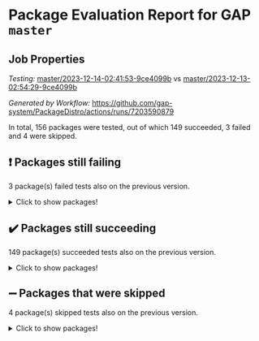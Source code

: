 # Package Evaluation Report for GAP `master`

## Job Properties

*Testing:* [master/2023-12-14-02:41:53-9ce4099b](https://github.com/gap-system/PackageDistro/blob/data/reports/master/2023-12-14-02:41:53-9ce4099b) vs [master/2023-12-13-02:54:29-9ce4099b](https://github.com/gap-system/PackageDistro/blob/data/reports/master/2023-12-13-02:54:29-9ce4099b)

*Generated by Workflow:* https://github.com/gap-system/PackageDistro/actions/runs/7203590879

In total, 156 packages were tested, out of which 149 succeeded, 3 failed and 4 were skipped.

## :exclamation: Packages still failing

3 package(s) failed tests also on the previous version.
<details><summary>Click to show packages!</summary>

- atlasrep 2.1.7 [(failure)](https://github.com/gap-system/PackageDistro/actions/runs/7203590879/job/19624008277)
- cryst 4.1.26 [(failure)](https://github.com/gap-system/PackageDistro/actions/runs/7203590879/job/19624013493)
- transgrp 3.6.4 [(failure)](https://github.com/gap-system/PackageDistro/actions/runs/7203590879/job/19624031751)
</details>

## :heavy_check_mark: Packages still succeeding

149 package(s) succeeded tests also on the previous version.
<details><summary>Click to show packages!</summary>

- 4ti2interface 2023.02-04 [(success)](https://github.com/gap-system/PackageDistro/actions/runs/7203590879/job/19624007552)
- ace 5.6.2 [(success)](https://github.com/gap-system/PackageDistro/actions/runs/7203590879/job/19624007673)
- aclib 1.3.2 [(success)](https://github.com/gap-system/PackageDistro/actions/runs/7203590879/job/19624007797)
- agt 0.3.1 [(success)](https://github.com/gap-system/PackageDistro/actions/runs/7203590879/job/19624007895)
- alnuth 3.2.1 [(success)](https://github.com/gap-system/PackageDistro/actions/runs/7203590879/job/19624008019)
- anupq 3.3.0 [(success)](https://github.com/gap-system/PackageDistro/actions/runs/7203590879/job/19624008140)
- autodoc 2023.06.19 [(success)](https://github.com/gap-system/PackageDistro/actions/runs/7203590879/job/19624008443)
- automata 1.15 [(success)](https://github.com/gap-system/PackageDistro/actions/runs/7203590879/job/19624009897)
- automgrp 1.3.2 [(success)](https://github.com/gap-system/PackageDistro/actions/runs/7203590879/job/19624010184)
- autpgrp 1.11 [(success)](https://github.com/gap-system/PackageDistro/actions/runs/7203590879/job/19624010391)
- cap 2023.12-06 [(success)](https://github.com/gap-system/PackageDistro/actions/runs/7203590879/job/19624011142)
- caratinterface 2.3.5 [(success)](https://github.com/gap-system/PackageDistro/actions/runs/7203590879/job/19624011720)
- cddinterface 2022.11.01 [(success)](https://github.com/gap-system/PackageDistro/actions/runs/7203590879/job/19624012086)
- circle 1.6.6 [(success)](https://github.com/gap-system/PackageDistro/actions/runs/7203590879/job/19624012256)
- classicpres 1.22 [(success)](https://github.com/gap-system/PackageDistro/actions/runs/7203590879/job/19624012369)
- cohomolo 1.6.11 [(success)](https://github.com/gap-system/PackageDistro/actions/runs/7203590879/job/19624012520)
- congruence 1.2.5 [(success)](https://github.com/gap-system/PackageDistro/actions/runs/7203590879/job/19624012670)
- corelg 1.56 [(success)](https://github.com/gap-system/PackageDistro/actions/runs/7203590879/job/19624012822)
- crime 1.6 [(success)](https://github.com/gap-system/PackageDistro/actions/runs/7203590879/job/19624012986)
- crisp 1.4.6 [(success)](https://github.com/gap-system/PackageDistro/actions/runs/7203590879/job/19624013174)
- crypting 0.10.4 [(success)](https://github.com/gap-system/PackageDistro/actions/runs/7203590879/job/19624013320)
- crystcat 1.1.10 [(success)](https://github.com/gap-system/PackageDistro/actions/runs/7203590879/job/19624013658)
- ctbllib 1.3.6 [(success)](https://github.com/gap-system/PackageDistro/actions/runs/7203590879/job/19624013818)
- cubefree 1.19 [(success)](https://github.com/gap-system/PackageDistro/actions/runs/7203590879/job/19624014042)
- curlinterface 2.3.2 [(success)](https://github.com/gap-system/PackageDistro/actions/runs/7203590879/job/19624014218)
- cvec 2.8.1 [(success)](https://github.com/gap-system/PackageDistro/actions/runs/7203590879/job/19624014400)
- datastructures 0.3.0 [(success)](https://github.com/gap-system/PackageDistro/actions/runs/7203590879/job/19624014589)
- deepthought 1.0.6 [(success)](https://github.com/gap-system/PackageDistro/actions/runs/7203590879/job/19624014781)
- design 1.8 [(success)](https://github.com/gap-system/PackageDistro/actions/runs/7203590879/job/19624014973)
- difsets 2.3.1 [(success)](https://github.com/gap-system/PackageDistro/actions/runs/7203590879/job/19624015162)
- digraphs 1.6.3 [(success)](https://github.com/gap-system/PackageDistro/actions/runs/7203590879/job/19624015350)
- edim 1.3.7 [(success)](https://github.com/gap-system/PackageDistro/actions/runs/7203590879/job/19624015541)
- example 4.3.4 [(success)](https://github.com/gap-system/PackageDistro/actions/runs/7203590879/job/19624015722)
- examplesforhomalg 2023.10-01 [(success)](https://github.com/gap-system/PackageDistro/actions/runs/7203590879/job/19624015918)
- factint 1.6.3 [(success)](https://github.com/gap-system/PackageDistro/actions/runs/7203590879/job/19624016092)
- ferret 1.0.9 [(success)](https://github.com/gap-system/PackageDistro/actions/runs/7203590879/job/19624016257)
- fga 1.5.0 [(success)](https://github.com/gap-system/PackageDistro/actions/runs/7203590879/job/19624016459)
- fining 1.5.6 [(success)](https://github.com/gap-system/PackageDistro/actions/runs/7203590879/job/19624016631)
- float 1.0.3 [(success)](https://github.com/gap-system/PackageDistro/actions/runs/7203590879/job/19624016813)
- format 1.4.3 [(success)](https://github.com/gap-system/PackageDistro/actions/runs/7203590879/job/19624016990)
- forms 1.2.9 [(success)](https://github.com/gap-system/PackageDistro/actions/runs/7203590879/job/19624017152)
- fplsa 1.2.6 [(success)](https://github.com/gap-system/PackageDistro/actions/runs/7203590879/job/19624017333)
- fr 2.4.12 [(success)](https://github.com/gap-system/PackageDistro/actions/runs/7203590879/job/19624017509)
- francy 2.0.3 [(success)](https://github.com/gap-system/PackageDistro/actions/runs/7203590879/job/19624017699)
- fwtree 1.3 [(success)](https://github.com/gap-system/PackageDistro/actions/runs/7203590879/job/19624017909)
- gapdoc 1.6.6 [(success)](https://github.com/gap-system/PackageDistro/actions/runs/7203590879/job/19624018098)
- gauss 2023.02-04 [(success)](https://github.com/gap-system/PackageDistro/actions/runs/7203590879/job/19624018258)
- gaussforhomalg 2023.11-01 [(success)](https://github.com/gap-system/PackageDistro/actions/runs/7203590879/job/19624018396)
- gbnp 1.0.5 [(success)](https://github.com/gap-system/PackageDistro/actions/runs/7203590879/job/19624018541)
- generalizedmorphismsforcap 2023.08-02 [(success)](https://github.com/gap-system/PackageDistro/actions/runs/7203590879/job/19624018738)
- genss 1.6.8 [(success)](https://github.com/gap-system/PackageDistro/actions/runs/7203590879/job/19624018897)
- gradedmodules 2023.09-01 [(success)](https://github.com/gap-system/PackageDistro/actions/runs/7203590879/job/19624019071)
- gradedringforhomalg 2023.08-01 [(success)](https://github.com/gap-system/PackageDistro/actions/runs/7203590879/job/19624019212)
- grape 4.9.0 [(success)](https://github.com/gap-system/PackageDistro/actions/runs/7203590879/job/19624019333)
- groupoids 1.73 [(success)](https://github.com/gap-system/PackageDistro/actions/runs/7203590879/job/19624019466)
- grpconst 2.6.4 [(success)](https://github.com/gap-system/PackageDistro/actions/runs/7203590879/job/19624019601)
- guarana 0.96.3 [(success)](https://github.com/gap-system/PackageDistro/actions/runs/7203590879/job/19624019725)
- guava 3.18 [(success)](https://github.com/gap-system/PackageDistro/actions/runs/7203590879/job/19624019882)
- hap 1.60 [(success)](https://github.com/gap-system/PackageDistro/actions/runs/7203590879/job/19624020032)
- hapcryst 0.1.15 [(success)](https://github.com/gap-system/PackageDistro/actions/runs/7203590879/job/19624020172)
- hecke 1.5.3 [(success)](https://github.com/gap-system/PackageDistro/actions/runs/7203590879/job/19624020312)
- help 3.5 [(success)](https://github.com/gap-system/PackageDistro/actions/runs/7203590879/job/19624020461)
- homalg 2023.10-01 [(success)](https://github.com/gap-system/PackageDistro/actions/runs/7203590879/job/19624020594)
- homalgtocas 2023.11-01 [(success)](https://github.com/gap-system/PackageDistro/actions/runs/7203590879/job/19624020723)
- idrel 2.45 [(success)](https://github.com/gap-system/PackageDistro/actions/runs/7203590879/job/19624020849)
- images 1.3.1 [(success)](https://github.com/gap-system/PackageDistro/actions/runs/7203590879/job/19624020970)
- intpic 0.3.0 [(success)](https://github.com/gap-system/PackageDistro/actions/runs/7203590879/job/19624021102)
- io 4.8.2 [(success)](https://github.com/gap-system/PackageDistro/actions/runs/7203590879/job/19624021200)
- io_forhomalg 2023.02-04 [(success)](https://github.com/gap-system/PackageDistro/actions/runs/7203590879/job/19624021325)
- irredsol 1.4.4 [(success)](https://github.com/gap-system/PackageDistro/actions/runs/7203590879/job/19624021463)
- json 2.1.1 [(success)](https://github.com/gap-system/PackageDistro/actions/runs/7203590879/job/19624021599)
- jupyterkernel 1.5.0 [(success)](https://github.com/gap-system/PackageDistro/actions/runs/7203590879/job/19624021738)
- jupyterviz 1.5.6 [(success)](https://github.com/gap-system/PackageDistro/actions/runs/7203590879/job/19624021869)
- kan 1.36 [(success)](https://github.com/gap-system/PackageDistro/actions/runs/7203590879/job/19624022020)
- kbmag 1.5.11 [(success)](https://github.com/gap-system/PackageDistro/actions/runs/7203590879/job/19624022167)
- laguna 3.9.6 [(success)](https://github.com/gap-system/PackageDistro/actions/runs/7203590879/job/19624022280)
- liealgdb 2.2.1 [(success)](https://github.com/gap-system/PackageDistro/actions/runs/7203590879/job/19624022423)
- liepring 2.8 [(success)](https://github.com/gap-system/PackageDistro/actions/runs/7203590879/job/19624022554)
- liering 2.4.2 [(success)](https://github.com/gap-system/PackageDistro/actions/runs/7203590879/job/19624022712)
- linearalgebraforcap 2023.12-01 [(success)](https://github.com/gap-system/PackageDistro/actions/runs/7203590879/job/19624022858)
- localizeringforhomalg 2023.10-01 [(success)](https://github.com/gap-system/PackageDistro/actions/runs/7203590879/job/19624023031)
- loops 3.4.3 [(success)](https://github.com/gap-system/PackageDistro/actions/runs/7203590879/job/19624023210)
- lpres 1.0.3 [(success)](https://github.com/gap-system/PackageDistro/actions/runs/7203590879/job/19624023379)
- majoranaalgebras 1.5.1 [(success)](https://github.com/gap-system/PackageDistro/actions/runs/7203590879/job/19624023532)
- mapclass 1.4.6 [(success)](https://github.com/gap-system/PackageDistro/actions/runs/7203590879/job/19624023666)
- matgrp 0.70 [(success)](https://github.com/gap-system/PackageDistro/actions/runs/7203590879/job/19624023806)
- matricesforhomalg 2023.11-02 [(success)](https://github.com/gap-system/PackageDistro/actions/runs/7203590879/job/19624023950)
- modisom 2.5.4 [(success)](https://github.com/gap-system/PackageDistro/actions/runs/7203590879/job/19624024078)
- modulepresentationsforcap 2023.10-01 [(success)](https://github.com/gap-system/PackageDistro/actions/runs/7203590879/job/19624024249)
- modules 2023.10-01 [(success)](https://github.com/gap-system/PackageDistro/actions/runs/7203590879/job/19624024381)
- monoidalcategories 2023.11-02 [(success)](https://github.com/gap-system/PackageDistro/actions/runs/7203590879/job/19624024522)
- nconvex 2022.09-01 [(success)](https://github.com/gap-system/PackageDistro/actions/runs/7203590879/job/19624024664)
- nilmat 1.4.2 [(success)](https://github.com/gap-system/PackageDistro/actions/runs/7203590879/job/19624024798)
- nock 1.5 [(success)](https://github.com/gap-system/PackageDistro/actions/runs/7203590879/job/19624024908)
- normalizinterface 1.3.6 [(success)](https://github.com/gap-system/PackageDistro/actions/runs/7203590879/job/19624025024)
- nq 2.5.10 [(success)](https://github.com/gap-system/PackageDistro/actions/runs/7203590879/job/19624025176)
- numericalsgps 1.3.1 [(success)](https://github.com/gap-system/PackageDistro/actions/runs/7203590879/job/19624025316)
- openmath 11.5.3 [(success)](https://github.com/gap-system/PackageDistro/actions/runs/7203590879/job/19624025451)
- orb 4.9.0 [(success)](https://github.com/gap-system/PackageDistro/actions/runs/7203590879/job/19624025594)
- packagemanager 1.4.1 [(success)](https://github.com/gap-system/PackageDistro/actions/runs/7203590879/job/19624025728)
- patternclass 2.4.3 [(success)](https://github.com/gap-system/PackageDistro/actions/runs/7203590879/job/19624025877)
- permut 2.0.4 [(success)](https://github.com/gap-system/PackageDistro/actions/runs/7203590879/job/19624026008)
- polenta 1.3.10 [(success)](https://github.com/gap-system/PackageDistro/actions/runs/7203590879/job/19624026148)
- polymaking 0.8.7 [(success)](https://github.com/gap-system/PackageDistro/actions/runs/7203590879/job/19624026294)
- primgrp 3.4.4 [(success)](https://github.com/gap-system/PackageDistro/actions/runs/7203590879/job/19624026436)
- profiling 2.5.4 [(success)](https://github.com/gap-system/PackageDistro/actions/runs/7203590879/job/19624026577)
- qpa 1.34 [(success)](https://github.com/gap-system/PackageDistro/actions/runs/7203590879/job/19624026718)
- quagroup 1.8.3 [(success)](https://github.com/gap-system/PackageDistro/actions/runs/7203590879/job/19624026850)
- radiroot 2.9 [(success)](https://github.com/gap-system/PackageDistro/actions/runs/7203590879/job/19624026975)
- rcwa 4.7.1 [(success)](https://github.com/gap-system/PackageDistro/actions/runs/7203590879/job/19624027096)
- rds 1.8 [(success)](https://github.com/gap-system/PackageDistro/actions/runs/7203590879/job/19624027238)
- recog 1.4.2 [(success)](https://github.com/gap-system/PackageDistro/actions/runs/7203590879/job/19624027392)
- repndecomp 1.3.0 [(success)](https://github.com/gap-system/PackageDistro/actions/runs/7203590879/job/19624027561)
- repsn 3.1.1 [(success)](https://github.com/gap-system/PackageDistro/actions/runs/7203590879/job/19624027726)
- resclasses 4.7.3 [(success)](https://github.com/gap-system/PackageDistro/actions/runs/7203590879/job/19624027901)
- ringsforhomalg 2023.11-02 [(success)](https://github.com/gap-system/PackageDistro/actions/runs/7203590879/job/19624028071)
- sco 2023.08-01 [(success)](https://github.com/gap-system/PackageDistro/actions/runs/7203590879/job/19624028219)
- scscp 2.4.1 [(success)](https://github.com/gap-system/PackageDistro/actions/runs/7203590879/job/19624028370)
- semigroups 5.3.2 [(success)](https://github.com/gap-system/PackageDistro/actions/runs/7203590879/job/19624028529)
- sglppow 2.3 [(success)](https://github.com/gap-system/PackageDistro/actions/runs/7203590879/job/19624028684)
- sgpviz 0.999.5 [(success)](https://github.com/gap-system/PackageDistro/actions/runs/7203590879/job/19624028847)
- simpcomp 2.1.14 [(success)](https://github.com/gap-system/PackageDistro/actions/runs/7203590879/job/19624029015)
- singular 2023.02.09 [(success)](https://github.com/gap-system/PackageDistro/actions/runs/7203590879/job/19624029190)
- sl2reps 1.1 [(success)](https://github.com/gap-system/PackageDistro/actions/runs/7203590879/job/19624029341)
- sla 1.5.3 [(success)](https://github.com/gap-system/PackageDistro/actions/runs/7203590879/job/19624029498)
- smallgrp 1.5.3 [(success)](https://github.com/gap-system/PackageDistro/actions/runs/7203590879/job/19624029648)
- smallsemi 0.6.13 [(success)](https://github.com/gap-system/PackageDistro/actions/runs/7203590879/job/19624029781)
- sonata 2.9.6 [(success)](https://github.com/gap-system/PackageDistro/actions/runs/7203590879/job/19624029981)
- sophus 1.27 [(success)](https://github.com/gap-system/PackageDistro/actions/runs/7203590879/job/19624030290)
- sotgrps 1.2 [(success)](https://github.com/gap-system/PackageDistro/actions/runs/7203590879/job/19624030448)
- spinsym 1.5.2 [(success)](https://github.com/gap-system/PackageDistro/actions/runs/7203590879/job/19624030609)
- standardff 1.0 [(success)](https://github.com/gap-system/PackageDistro/actions/runs/7203590879/job/19624030746)
- symbcompcc 1.3.2 [(success)](https://github.com/gap-system/PackageDistro/actions/runs/7203590879/job/19624030893)
- thelma 1.3 [(success)](https://github.com/gap-system/PackageDistro/actions/runs/7203590879/job/19624031066)
- tomlib 1.2.9 [(success)](https://github.com/gap-system/PackageDistro/actions/runs/7203590879/job/19624031206)
- toolsforhomalg 2023.11-01 [(success)](https://github.com/gap-system/PackageDistro/actions/runs/7203590879/job/19624031371)
- toric 1.9.5 [(success)](https://github.com/gap-system/PackageDistro/actions/runs/7203590879/job/19624031497)
- toricvarieties 2022.07.13 [(success)](https://github.com/gap-system/PackageDistro/actions/runs/7203590879/job/19624031636)
- ugaly 4.1.3 [(success)](https://github.com/gap-system/PackageDistro/actions/runs/7203590879/job/19624031882)
- unipot 1.5 [(success)](https://github.com/gap-system/PackageDistro/actions/runs/7203590879/job/19624032007)
- unitlib 4.2.0 [(success)](https://github.com/gap-system/PackageDistro/actions/runs/7203590879/job/19624032156)
- utils 0.84 [(success)](https://github.com/gap-system/PackageDistro/actions/runs/7203590879/job/19624032307)
- uuid 0.7 [(success)](https://github.com/gap-system/PackageDistro/actions/runs/7203590879/job/19624032440)
- walrus 0.9991 [(success)](https://github.com/gap-system/PackageDistro/actions/runs/7203590879/job/19624032608)
- wedderga 4.10.4 [(success)](https://github.com/gap-system/PackageDistro/actions/runs/7203590879/job/19624032771)
- xmod 2.91 [(success)](https://github.com/gap-system/PackageDistro/actions/runs/7203590879/job/19624032957)
- xmodalg 1.23 [(success)](https://github.com/gap-system/PackageDistro/actions/runs/7203590879/job/19624033136)
- yangbaxter 0.10.3 [(success)](https://github.com/gap-system/PackageDistro/actions/runs/7203590879/job/19624033313)
- zeromqinterface 0.14 [(success)](https://github.com/gap-system/PackageDistro/actions/runs/7203590879/job/19624033471)
</details>

## :heavy_minus_sign: Packages that were skipped

4 package(s) skipped tests also on the previous version.
<details><summary>Click to show packages!</summary>

- browse 1.8.21 [(skipped)](https://github.com/gap-system/PackageDistro/actions/runs/7203590879/job/19623682177)
- itc 1.5.1 [(skipped)](https://github.com/gap-system/PackageDistro/actions/runs/7203590879/job/19623682177)
- polycyclic 2.16 [(skipped)](https://github.com/gap-system/PackageDistro/actions/runs/7203590879/job/19623682177)
- xgap 4.31 [(skipped)](https://github.com/gap-system/PackageDistro/actions/runs/7203590879/job/19623682177)
</details>

